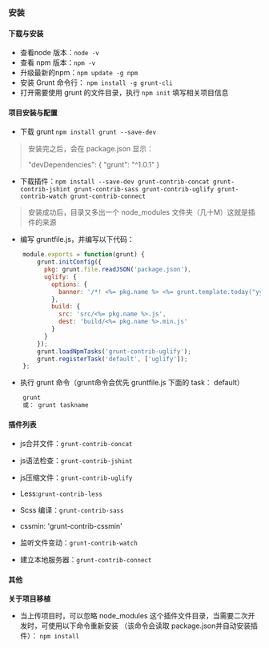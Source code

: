 ### 安装

#### 下载与安装

* 查看node 版本：`node -v`
* 查看 npm 版本：`npm -v`
* 升级最新的npm：`npm update -g npm`
* 安装 Grunt 命令行： `npm install -g grunt-cli`
* 打开需要使用 grunt 的文件目录，执行 `npm init` 填写相关项目信息


#### 项目安装与配置

* 下载 grunt `npm install grunt --save-dev`
>	安装完之后，会在 package.json 显示：
>
>	"devDependencies": {
	  "grunt": "^1.0.1"
	}


* 下载插件：`npm install --save-dev grunt-contrib-concat grunt-contrib-jshint grunt-contrib-sass
grunt-contrib-uglify grunt-contrib-watch grunt-contrib-connect `
> 安装成功后，目录又多出一个 node_modules 文件夹（几十M）这就是插件的来源


* 编写 gruntfile.js，并编写以下代码：
```js
	module.exports = function(grunt) {
		grunt.initConfig({
		  pkg: grunt.file.readJSON('package.json'),
		  uglify: {
		    options: {
		      banner: '/*! <%= pkg.name %> <%= grunt.template.today("yyyy-mm-dd") %> */\n'
		    },
		    build: {
		      src: 'src/<%= pkg.name %>.js',
		      dest: 'build/<%= pkg.name %>.min.js'
		    }
		  }
		});
		grunt.loadNpmTasks('grunt-contrib-uglify');
		grunt.registerTask('default', ['uglify']);
	};
```

* 执行 grunt 命令（grunt命令会优先 gruntfile.js 下面的 task： default）
```js
	grunt
	或： grunt taskname
```


#### 插件列表

* js合并文件：`grunt-contrib-concat`
* js语法检查：`grunt-contrib-jshint`
* js压缩文件：`grunt-contrib-uglify`

* Less:`grunt-contrib-less`
* Scss 编译：`grunt-contrib-sass`
* cssmin: 'grunt-contrib-cssmin'

* 监听文件变动：`grunt-contrib-watch`
* 建立本地服务器：`grunt-contrib-connect`

#### 其他
**关于项目移植**<br>
* 当上传项目时，可以忽略 node_modules 这个插件文件目录，当需要二次开发时，可使用以下命令重新安装
  （该命令会读取 package.json并自动安装插件）：
		`npm install`



